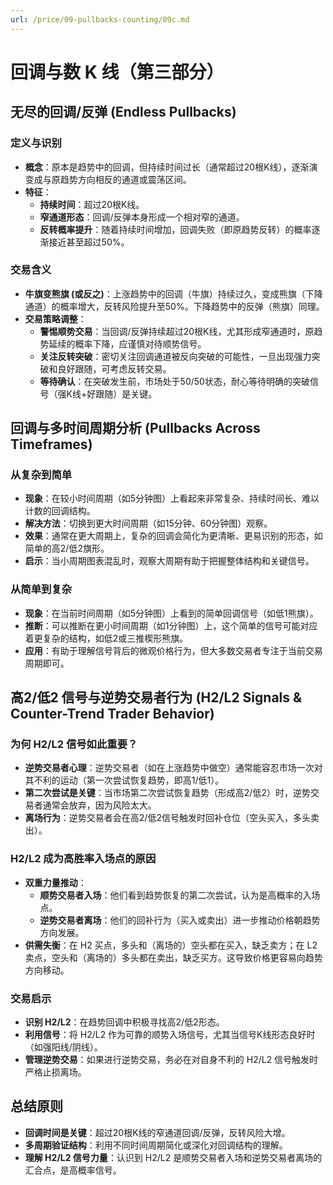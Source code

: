 ```yaml
---
url: /price/09-pullbacks-counting/09c.md
---
```

# 回调与数 K 线（第三部分）

## 无尽的回调/反弹 (Endless Pullbacks)

### 定义与识别

* **概念**：原本是趋势中的回调，但持续时间过长（通常超过20根K线），逐渐演变成与原趋势方向相反的通道或震荡区间。
* **特征**：
  * **持续时间**：超过20根K线。
  * **窄通道形态**：回调/反弹本身形成一个相对窄的通道。
  * **反转概率提升**：随着持续时间增加，回调失败（即原趋势反转）的概率逐渐接近甚至超过50%。

### 交易含义

* **牛旗变熊旗 (或反之)**：上涨趋势中的回调（牛旗）持续过久，变成熊旗（下降通道）的概率增大，反转风险提升至50%。下降趋势中的反弹（熊旗）同理。
* **交易策略调整**：
  * **警惕顺势交易**：当回调/反弹持续超过20根K线，尤其形成窄通道时，原趋势延续的概率下降，应谨慎对待顺势信号。
  * **关注反转突破**：密切关注回调通道被反向突破的可能性，一旦出现强力突破和良好跟随，可考虑反转交易。
  * **等待确认**：在突破发生前，市场处于50/50状态，耐心等待明确的突破信号（强K线+好跟随）是关键。

## 回调与多时间周期分析 (Pullbacks Across Timeframes)

### 从复杂到简单

* **现象**：在较小时间周期（如5分钟图）上看起来非常复杂、持续时间长、难以计数的回调结构。
* **解决方法**：切换到更大时间周期（如15分钟、60分钟图）观察。
* **效果**：通常在更大周期上，复杂的回调会简化为更清晰、更易识别的形态，如简单的高2/低2旗形。
* **启示**：当小周期图表混乱时，观察大周期有助于把握整体结构和关键信号。

### 从简单到复杂

* **现象**：在当前时间周期（如5分钟图）上看到的简单回调信号（如低1熊旗）。
* **推断**：可以推断在更小时间周期（如1分钟图）上，这个简单的信号可能对应着更复杂的结构，如低2或三推楔形熊旗。
* **应用**：有助于理解信号背后的微观价格行为，但大多数交易者专注于当前交易周期即可。

## 高2/低2 信号与逆势交易者行为 (H2/L2 Signals & Counter-Trend Trader Behavior)

### 为何 H2/L2 信号如此重要？

* **逆势交易者心理**：逆势交易者（如在上涨趋势中做空）通常能容忍市场一次对其不利的运动（第一次尝试恢复趋势，即高1/低1）。
* **第二次尝试是关键**：当市场第二次尝试恢复趋势（形成高2/低2）时，逆势交易者通常会放弃，因为风险太大。
* **离场行为**：逆势交易者会在高2/低2信号触发时回补仓位（空头买入，多头卖出）。

### H2/L2 成为高胜率入场点的原因

* **双重力量推动**：
  * **顺势交易者入场**：他们看到趋势恢复的第二次尝试，认为是高概率的入场点。
  * **逆势交易者离场**：他们的回补行为（买入或卖出）进一步推动价格朝趋势方向发展。
* **供需失衡**：在 H2 买点，多头和（离场的）空头都在买入，缺乏卖方；在 L2 卖点，空头和（离场的）多头都在卖出，缺乏买方。这导致价格更容易向趋势方向移动。

### 交易启示

* **识别 H2/L2**：在趋势回调中积极寻找高2/低2形态。
* **利用信号**：将 H2/L2 作为可靠的顺势入场信号，尤其当信号K线形态良好时（如强阳线/阴线）。
* **管理逆势交易**：如果进行逆势交易，务必在对自身不利的 H2/L2 信号触发时严格止损离场。

## 总结原则

* **回调时间是关键**：超过20根K线的窄通道回调/反弹，反转风险大增。
* **多周期验证结构**：利用不同时间周期简化或深化对回调结构的理解。
* **理解 H2/L2 信号力量**：认识到 H2/L2 是顺势交易者入场和逆势交易者离场的汇合点，是高概率信号。
